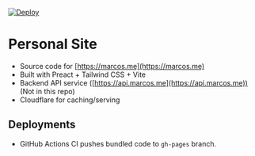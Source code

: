 [![Deploy](https://github.com/marcoss/marcoss.github.io/actions/workflows/deploy.yml/badge.svg)](https://github.com/marcoss/marcoss.github.io/actions)

# Personal Site

- Source code for [https://marcos.me](https://marcos.me)
- Built with Preact + Tailwind CSS + Vite
- Backend API service ([https://api.marcos.me](https://api.marcos.me)) (Not in this repo)
- Cloudflare for caching/serving

## Deployments

- GitHub Actions CI pushes bundled code to `gh-pages` branch.
